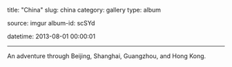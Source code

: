 title: "China"
slug: china
category: gallery
type: album

source: imgur
album-id: scSYd

datetime: 2013-08-01 00:00:01

---

An adventure through Beijing, Shanghai, Guangzhou, and Hong Kong.
